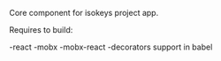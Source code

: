 Core component for isokeys project app.

Requires to build:

-react
-mobx
-mobx-react
-decorators support in babel
